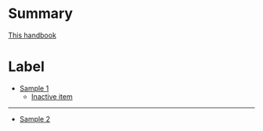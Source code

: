 # Summary

[This handbook](about.md)

# Label
- [Sample 1](./sample-1.md)
  - [Inactive item]()
---
- [Sample 2](./sample-2.md)
